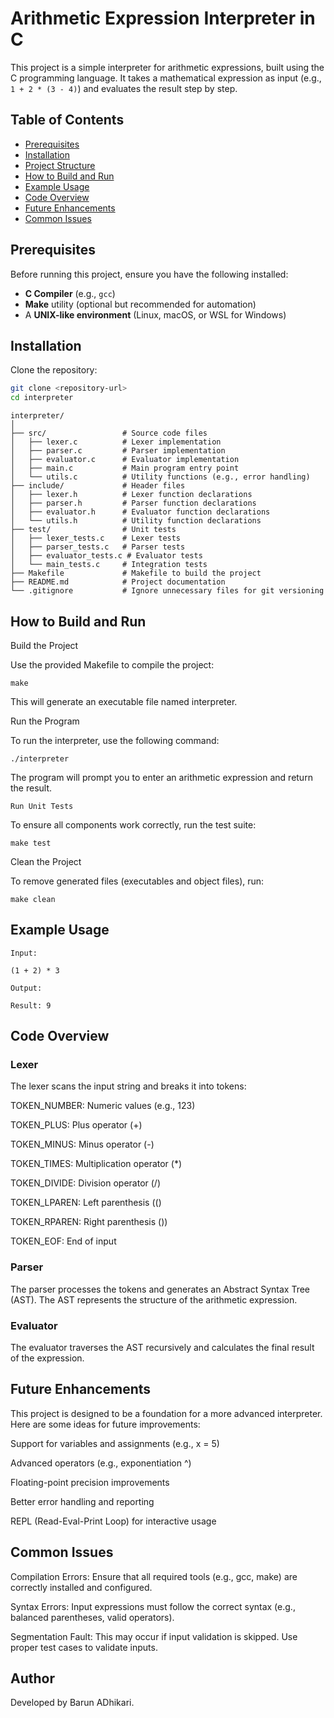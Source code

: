 # Arithmetic Expression Interpreter in C

This project is a simple interpreter for arithmetic expressions, built using the C programming language. It takes a mathematical expression as input (e.g., `1 + 2 * (3 - 4)`) and evaluates the result step by step.

## Table of Contents
- [Prerequisites](#prerequisites)
- [Installation](#installation)
- [Project Structure](#project-structure)
- [How to Build and Run](#how-to-build-and-run)
- [Example Usage](#example-usage)
- [Code Overview](#code-overview)
- [Future Enhancements](#future-enhancements)
- [Common Issues](#common-issues)

## Prerequisites
Before running this project, ensure you have the following installed:
- **C Compiler** (e.g., `gcc`)
- **Make** utility (optional but recommended for automation)
- A **UNIX-like environment** (Linux, macOS, or WSL for Windows)

## Installation

Clone the repository:
```bash
git clone <repository-url>
cd interpreter
```
```
interpreter/
│
├── src/                 # Source code files
│   ├── lexer.c          # Lexer implementation
│   ├── parser.c         # Parser implementation
│   ├── evaluator.c      # Evaluator implementation
│   ├── main.c           # Main program entry point
│   └── utils.c          # Utility functions (e.g., error handling)
├── include/             # Header files
│   ├── lexer.h          # Lexer function declarations
│   ├── parser.h         # Parser function declarations
│   ├── evaluator.h      # Evaluator function declarations
│   └── utils.h          # Utility function declarations
├── test/                # Unit tests
│   ├── lexer_tests.c    # Lexer tests
│   ├── parser_tests.c   # Parser tests
│   ├── evaluator_tests.c # Evaluator tests
│   └── main_tests.c     # Integration tests
├── Makefile             # Makefile to build the project
├── README.md            # Project documentation
└── .gitignore           # Ignore unnecessary files for git versioning
```

## How to Build and Run

Build the Project

Use the provided Makefile to compile the project:
```
make
```
This will generate an executable file named interpreter.

Run the Program

To run the interpreter, use the following command:
```
./interpreter
```
The program will prompt you to enter an arithmetic expression and return the result.
```
Run Unit Tests
```
To ensure all components work correctly, run the test suite:
```
make test
```
Clean the Project

To remove generated files (executables and object files), run:
```
make clean
```
## Example Usage
```
Input:

(1 + 2) * 3

Output:

Result: 9
```
## Code Overview

### Lexer

The lexer scans the input string and breaks it into tokens:

TOKEN_NUMBER: Numeric values (e.g., 123)

TOKEN_PLUS: Plus operator (+)

TOKEN_MINUS: Minus operator (-)

TOKEN_TIMES: Multiplication operator (*)

TOKEN_DIVIDE: Division operator (/)

TOKEN_LPAREN: Left parenthesis (()

TOKEN_RPAREN: Right parenthesis ())

TOKEN_EOF: End of input

### Parser

The parser processes the tokens and generates an Abstract Syntax Tree (AST). The AST represents the structure of the arithmetic expression.

### Evaluator

The evaluator traverses the AST recursively and calculates the final result of the expression.

## Future Enhancements

This project is designed to be a foundation for a more advanced interpreter. Here are some ideas for future improvements:

Support for variables and assignments (e.g., x = 5)

Advanced operators (e.g., exponentiation ^)

Floating-point precision improvements

Better error handling and reporting

REPL (Read-Eval-Print Loop) for interactive usage

## Common Issues

Compilation Errors: Ensure that all required tools (e.g., gcc, make) are correctly installed and configured.

Syntax Errors: Input expressions must follow the correct syntax (e.g., balanced parentheses, valid operators).

Segmentation Fault: This may occur if input validation is skipped. Use proper test cases to validate inputs.

## Author

Developed by Barun ADhikari.

